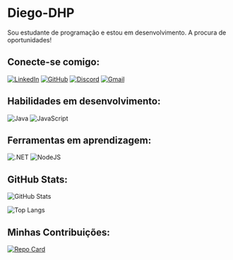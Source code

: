 
<!---
Diego-DHP/Diego-DHP is a ✨ special ✨ repository because its `README.md` (this file) appears on your GitHub profile.
You can click the Preview link to take a look at your changes.
--->

# Diego-DHP
Sou estudante de programação e estou em desenvolvimento. A procura de oportunidades!

## Conecte-se comigo:

[![LinkedIn](https://img.shields.io/badge/LinkedIn-0077B5?style=for-the-badge&logo=linkedin&logoColor=white)](https://www.linkedin.com/in/diegohenrique1994/)  [![GitHub](https://img.shields.io/badge/GitHub-100000?style=for-the-badge&logo=github&logoColor=white)](https://github.com/Diego-DHP) [![Discord](https://img.shields.io/badge/Discord-7289DA?style=for-the-badge&logo=discord&logoColor=white)](https://discord.com/channels/@dhp8607/) [![Gmail](https://img.shields.io/badge/Gmail-333333?style=for-the-badge&logo=gmail&logoColor=red)](mailto:diegohenrique.primo@gmail.com)

## Habilidades em desenvolvimento:

![Java](https://img.shields.io/badge/java-%23ED8B00.svg?style=for-the-badge&logo=openjdk&logoColor=white) ![JavaScript](https://img.shields.io/badge/JavaScript-F7DF1E?style=for-the-badge&logo=javascript&logoColor=black) 

## Ferramentas em aprendizagem:

![.NET](https://img.shields.io/badge/.NET-5C2D91?style=for-the-badge&logo=.net&logoColor=white) ![NodeJS](https://img.shields.io/badge/node.js-6DA55F?style=for-the-badge&logo=node.js&logoColor=white)

## GitHub Stats:

![GitHub Stats](https://github-readme-stats.vercel.app/api?username=Diego-DHP&theme=transparent&bg_color=000&border_color=30A3DC&show_icons=true&icon_color=30A3DC&title_color=E94D5F&text_color=FFF&hide_title=true&hide=stars) 

![Top Langs](https://github-readme-stats-git-masterrstaa-rickstaa.vercel.app/api/top-langs/?username=Diego-DHP&bg_color=000&border_color=30A3DC&title_color=E94D5F&text_color=FFF)



## Minhas Contribuições:

[![Repo Card](https://github-readme-stats.vercel.app/api/pin/?username=Diego-DHP&repo=escolhendo-as-classes-de-um-jogo&bg_color=000&border_color=30A3DC&show_icons=true&icon_color=30A3DC&title_color=E94D5F&text_color=FFF)](https://github.com/Diego-DHP/escolhendo-as-classes-de-um-jogo)

<!---[![Repo Card](https://github-readme-stats.vercel.app/api/pin/?username=Diego-DHP&repo=dio-lab-open-source&bg_color=000&border_color=30A3DC&show_icons=true&icon_color=30A3DC&title_color=E94D5F&text_color=FFF)](https://github.com/Diego-DHP/dio-lab-open-source)--->
